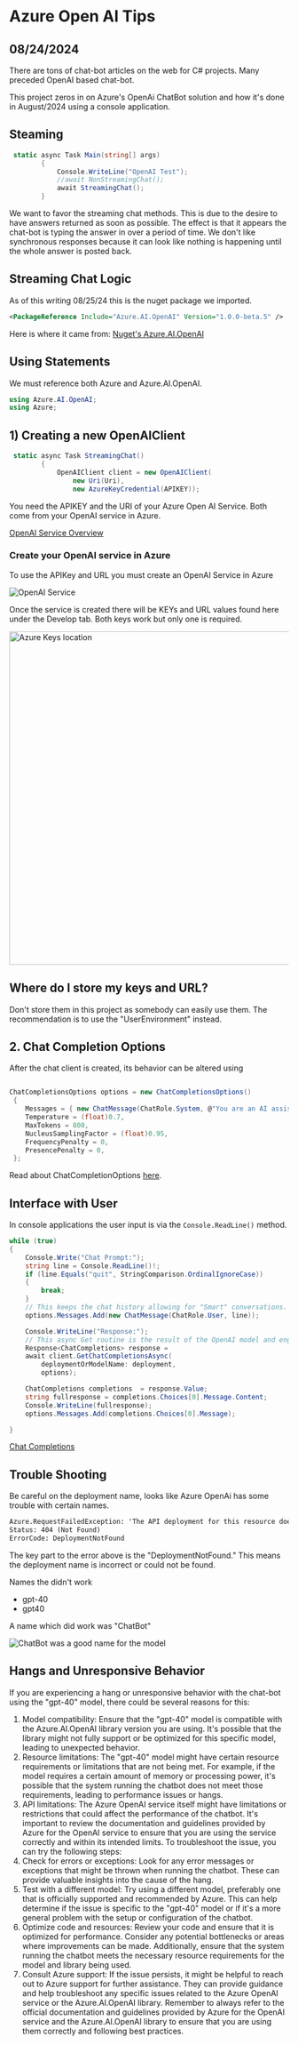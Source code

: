 # Azure Open AI Tips
## 08/24/2024
There are tons of chat-bot articles on the web for C# projects.
Many preceded OpenAI based chat-bot. 

This project zeros in on Azure's OpenAi ChatBot solution and how it's done in August/2024 using a console application.

## Steaming

```csharp
 static async Task Main(string[] args)
        {
            Console.WriteLine("OpenAI Test");
            //await NonStreamingChat();
            await StreamingChat();
        }

```
We want to favor the streaming chat methods.  This is due to the 
desire to have answers returned as soon as possible. The effect is that it appears the chat-bot is typing the answer in over a period of time. We don't like synchronous responses because it can look like nothing is happening until the whole
answer is posted back.

## Streaming Chat Logic
As of this writing 08/25/24 this is the nuget package we imported.
```xml
<PackageReference Include="Azure.AI.OpenAI" Version="1.0.0-beta.5" />
```
Here is where it came from: [Nuget's Azure.AI.OpenAI](https://www.nuget.org/packages?q=Azure.AI.OpenAI)

## Using Statements

We must reference both Azure and Azure.AI.OpenAI. 
```csharp
using Azure.AI.OpenAI;
using Azure;
```

## 1) Creating a new OpenAIClient
```csharp
 static async Task StreamingChat()
        {
            OpenAIClient client = new OpenAIClient(
                new Uri(Uri),
                new AzureKeyCredential(APIKEY));

```
You need the APIKEY and the URI of your Azure Open AI Service. Both come from your OpenAI service in Azure. 

[OpenAI Service Overview](https://learn.microsoft.com/en-us/azure/ai-services/openai/overview)

### Create your OpenAI service in Azure

To use the APIKey and URL you must create an OpenAI Service in Azure

![OpenAI Service](./images/AzureOpenAI.jpg)

Once the service is  created there will be KEYs and URL values found here under the Develop tab. Both keys work but only one is required.

<img src="./images/AzureKeys.jpg" alt="Azure Keys location" width="600"/> 

## Where do I store my keys and URL?
Don't store them in this project as somebody can easily use them. The recommendation is to use the "UserEnvironment" instead. 
## 2. Chat Completion Options

After the chat client is created, its behavior can be altered using 

```csharp

ChatCompletionsOptions options = new ChatCompletionsOptions()
 {
    Messages = { new ChatMessage(ChatRole.System, @"You are an AI assistant that helps people find information.") },
    Temperature = (float)0.7,
    MaxTokens = 800,
    NucleusSamplingFactor = (float)0.95,
    FrequencyPenalty = 0,
    PresencePenalty = 0,
 };          
```
Read about ChatCompletionOptions [here](https://learn.microsoft.com/en-us/javascript/api/@azure/openai/chatcompletions?view=azure-node-preview). 


## Interface with User

In console applications the user input is via the <code>Console.ReadLine()</code> method.

```csharp
while (true)
{
    Console.Write("Chat Prompt:");
    string line = Console.ReadLine()!;
    if (line.Equals("quit", StringComparison.OrdinalIgnoreCase))
    {
        break;
    }
    // This keeps the chat history allowing for "Smart" conversations.
    options.Messages.Add(new ChatMessage(ChatRole.User, line));

    Console.WriteLine("Response:");
    // This async Get routine is the result of the OpenAI model and engine
    Response<ChatCompletions> response =
    await client.GetChatCompletionsAsync(
        deploymentOrModelName: deployment,
        options);

    ChatCompletions completions  = response.Value;
    string fullresponse = completions.Choices[0].Message.Content;
    Console.WriteLine(fullresponse);
    options.Messages.Add(completions.Choices[0].Message);

}
```
[Chat Completions]("https://learn.microsoft.com/en-us/javascript/api/@azure/openai/chatcompletions?view=azure-node-preview")

## Trouble Shooting

Be careful on the deployment name, looks like Azure OpenAi has some trouble with certain names.
```xml
Azure.RequestFailedException: 'The API deployment for this resource does not exist. If you created the deployment within the last 5 minutes, please wait a moment and try again.
Status: 404 (Not Found)
ErrorCode: DeploymentNotFound
``` 
The key part to the error above is the "DeploymentNotFound." 
This means the deployment name is incorrect or could not be found.

Names the didn't work

- gpt-40
- gpt40

A name which did work was "ChatBot"

![ChatBot was a good name for the model](../images/ChatBot.jpg)

## Hangs and Unresponsive Behavior
If you are experiencing a hang or unresponsive behavior with the chat-bot using the "gpt-40" model, there could be several reasons for this:
1.	Model compatibility: Ensure that the "gpt-40" model is compatible with the Azure.AI.OpenAI library version you are using. It's possible that the library might not fully support or be optimized for this specific model, leading to unexpected behavior.
2.	Resource limitations: The "gpt-40" model might have certain resource requirements or limitations that are not being met. For example, if the model requires a certain amount of memory or processing power, it's possible that the system running the chatbot does not meet those requirements, leading to performance issues or hangs.
3.	API limitations: The Azure OpenAI service itself might have limitations or restrictions that could affect the performance of the chatbot. It's important to review the documentation and guidelines provided by Azure for the OpenAI service to ensure that you are using the service correctly and within its intended limits.
To troubleshoot the issue, you can try the following steps:
1.	Check for errors or exceptions: Look for any error messages or exceptions that might be thrown when running the chatbot. These can provide valuable insights into the cause of the hang.
2.	Test with a different model: Try using a different model, preferably one that is officially supported and recommended by Azure. This can help determine if the issue is specific to the "gpt-40" model or if it's a more general problem with the setup or configuration of the chatbot.
3.	Optimize code and resources: Review your code and ensure that it is optimized for performance. Consider any potential bottlenecks or areas where improvements can be made. Additionally, ensure that the system running the chatbot meets the necessary resource requirements for the model and library being used.
4.	Consult Azure support: If the issue persists, it might be helpful to reach out to Azure support for further assistance. They can provide guidance and help troubleshoot any specific issues related to the Azure OpenAI service or the Azure.AI.OpenAI library.
Remember to always refer to the official documentation and guidelines provided by Azure for the OpenAI service and the Azure.AI.OpenAI library to ensure that you are using them correctly and following best practices.